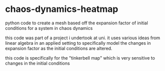 # chaos-dynamics-heatmap
python code to create a mesh based off the expansion factor of initial conditions for a system in chaos dynamics

this code was part of a project i undertook at uni. it uses various ideas from linear algebra in an applied setting to specifically model the changes in expansion factor as the initial conditions are altered. 

this code is specifically for the "tinkerbell map" which is very sensitive to changes in the initial conditions
